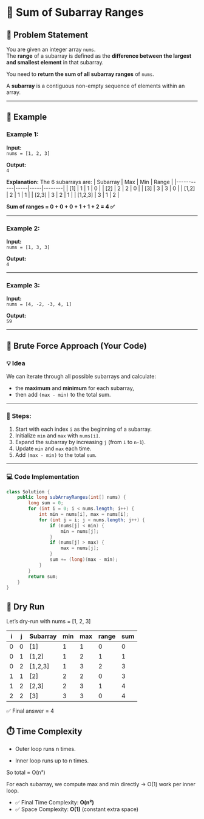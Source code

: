 # 🌄 Sum of Subarray Ranges

## 🧩 Problem Statement
You are given an integer array `nums`.  
The **range** of a subarray is defined as the **difference between the largest and smallest element** in that subarray.  

You need to **return the sum of all subarray ranges** of `nums`.

A **subarray** is a contiguous non-empty sequence of elements within an array.

---

## 🧠 Example

### Example 1:
**Input:**  
`nums = [1, 2, 3]`  

**Output:**  
`4`  

**Explanation:**
The 6 subarrays are:
| Subarray | Max | Min | Range |
|-----------|-----|-----|--------|
| [1]       | 1   | 1   | 0 |
| [2]       | 2   | 2   | 0 |
| [3]       | 3   | 3   | 0 |
| [1,2]     | 2   | 1   | 1 |
| [2,3]     | 3   | 2   | 1 |
| [1,2,3]   | 3   | 1   | 2 |

**Sum of ranges = 0 + 0 + 0 + 1 + 1 + 2 = 4 ✅**

---

### Example 2:
**Input:**  
`nums = [1, 3, 3]`

**Output:**  
`4`

---

### Example 3:
**Input:**  
`nums = [4, -2, -3, 4, 1]`

**Output:**  
`59`

---

## 🧮 Brute Force Approach (Your Code)

### 💡 Idea
We can iterate through all possible subarrays and calculate:
- the **maximum** and **minimum** for each subarray,
- then add `(max - min)` to the total sum.

---

### 🧱 Steps:
1. Start with each index `i` as the beginning of a subarray.
2. Initialize `min` and `max` with `nums[i]`.
3. Expand the subarray by increasing `j` (from `i` to `n-1`).
4. Update `min` and `max` each time.
5. Add `(max - min)` to the total `sum`.

---

### 💻 Code Implementation

```java
class Solution {
    public long subArrayRanges(int[] nums) {
        long sum = 0;
        for (int i = 0; i < nums.length; i++) {
            int min = nums[i], max = nums[i];
            for (int j = i; j < nums.length; j++) {
                if (nums[j] < min) {
                    min = nums[j];
                }
                if (nums[j] > max) {
                    max = nums[j];
                }
                sum += (long)(max - min);
            }
        }
        return sum;
    }
}
```
## 🔁 Dry Run

Let’s dry-run with nums = [1, 2, 3]

| i | j | Subarray | min | max | range | sum |
| - | - | -------- | --- | --- | ----- | --- |
| 0 | 0 | [1]      | 1   | 1   | 0     | 0   |
| 0 | 1 | [1,2]    | 1   | 2   | 1     | 1   |
| 0 | 2 | [1,2,3]  | 1   | 3   | 2     | 3   |
| 1 | 1 | [2]      | 2   | 2   | 0     | 3   |
| 1 | 2 | [2,3]    | 2   | 3   | 1     | 4   |
| 2 | 2 | [3]      | 3   | 3   | 0     | 4   |

✅ Final answer = 4


## ⏱️ Time Complexity

- Outer loop runs n times.

- Inner loop runs up to n times.

So total = O(n²)

For each subarray, we compute max and min directly → O(1) work per inner loop.
- ✅ Final Time Complexity: **O(n²)**
- ✅ Space Complexity: **O(1)** (constant extra space)
